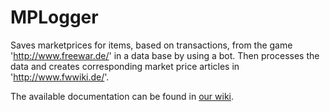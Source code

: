 # MPLogger
Saves marketprices for items, based on transactions, from the game 'http://www.freewar.de/' in a data base by using a bot. Then processes the data and creates corresponding market price articles in 'http://www.fwwiki.de/'.

The available documentation can be found in [our wiki](https://github.com/ZabuzaW/MPLogger/wiki).
